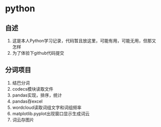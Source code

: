 # python
## 自述
1. 这是本人Python学习记录，代码暂且放这里，可能有用，可能无用，但那又怎样
2. 为了体验下github代码提交

## 分词项目
1. 结巴分词
2. codecs模块读取文件
3. pandas实现，排序，统计
4. pandas存excel
5. wordcloud读取词组文字和词组频率
6. matplotlib.pyplot出现窗口显示生成词云
7. 词云存图片
